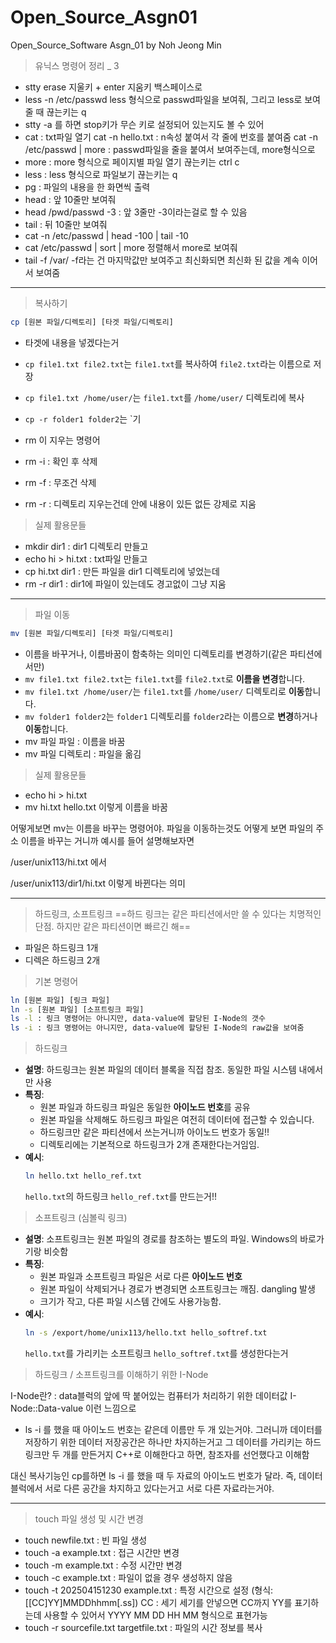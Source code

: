 # Open_Source_Asgn01
Open_Source_Software Asgn_01 by Noh Jeong Min


> 유닉스 명령어 정리 _ 3
- stty erase 지울키 + enter
     지움키 백스페이스로
 - less -n /etc/passwd 
	less 형식으로 passwd파일을 보여줘, 그리고 less로 보여줄 때 끊는키는 q
- stty -a 를 하면 stop키가 무슨 키로 설정되어 있는지도 볼 수 있어
- cat :  txt파일 열기
	 cat -n hello.txt : n속성 붙여서 각 줄에 번호를 붙여줌
	 cat -n /etc/passwd | more : passwd파일을 줄을 붙여서 보여주는데, more형식으로
- more : more 형식으로 페이지별 파일 열기
       끊는키는 ctrl c
- less : less 형식으로 파일보기
    끊는키는 q
- pg : 파일의 내용을 한 화면씩 출력
- head : 앞 10줄만 보여줘
- head /pwd/passwd -3 : 앞 3줄만 -3이라는걸로 할 수 있음
- tail : 뒤 10줄만 보여줘
- cat -n /etc/passwd | head -100 | tail -10
- cat /etc/passwd | sort | more
	정렬해서 more로 보여줘
- tail -f /var/
	-f라는 건 마지막값만 보여주고 최신화되면 최신화 된 값을 계속 이어서 보여줌

---


> 복사하기

```bash
cp [원본 파일/디렉토리] [타겟 파일/디렉토리]
```
- 타겟에 내용을 넣겠다는거
- `cp file1.txt file2.txt`는 `file1.txt`를 복사하여 `file2.txt`라는 이름으로 저장
- `cp file1.txt /home/user/`는 `file1.txt`를 `/home/user/` 디렉토리에 복사
- `cp -r folder1 folder2`는 `기

- rm 이 지우는 명령어

- rm -i : 확인 후 삭제
- rm -f : 무조건 삭제
- rm -r : 디렉토리 지우는건데 안에 내용이 있든 없든 강제로 지움

> 실제 활용문들

- mkdir dir1 : dir1 디렉토리 만들고
- echo hi > hi.txt : txt파일 만들고
- cp hi.txt dir1 : 만든 파일을 dir1 디렉토리에 넣었는데
- rm -r dir1 : dir1에 파일이 있는데도 경고없이 그냥 지움

---

> 파일 이동

```bash
mv [원본 파일/디렉토리] [타겟 파일/디렉토리]
```
- 이름을 바꾸거나, 이름바꿈이 함축하는 의미인 디렉토리를 변경하기(같은 파티션에서만)
- `mv file1.txt file2.txt`는 `file1.txt`를 `file2.txt`로 **이름을 변경**합니다.
- `mv file1.txt /home/user/`는 `file1.txt`를 `/home/user/` 디렉토리로 **이동**합니다.
- `mv folder1 folder2`는 `folder1` 디렉토리를 `folder2`라는 이름으로 **변경**하거나 **이동**합니다.
- mv 파일 파일 : 이름을 바꿈
- mv 파일 디렉토리 : 파일을 옮김

> 실제 활용문들

- echo hi > hi.txt
- mv hi.txt hello.txt
	이렇게 이름을 바꿈


어떻게보면 mv는 이름을 바꾸는 명령어야. 
파일을 이동하는것도 어떻게 보면 파일의 주소 이름을 바꾸는 거니까
예시를 들어 설명해보자면

/user/unix113/hi.txt
에서

/user/unix113/dir1/hi.txt 
이렇게 바뀐다는 의미

---

> 하드링크, 소프트링크
> ==하드 링크는 같은 파티션에서만 쓸 수 있다는 치명적인 단점. 하지만 같은 파티션이면 빠르긴 해==

- 파일은 하드링크 1개 
- 디렉은 하드링크 2개



> 기본 명령어

```bash
ln [원본 파일] [링크 파일]
ln -s [원본 파일] [소프트링크 파일]
ls -l : 링크 명령어는 아니지만, data-value에 할당된 I-Node의 갯수
ls -i : 링크 명령어는 아니지만, data-value에 할당된 I-Node의 raw값을 보여줌
```


> 하드링크

- **설명**: 하드링크는 원본 파일의 데이터 블록을 직접 참조. 동일한 파일 시스템 내에서만 사용
- **특징**:
    - 원본 파일과 하드링크 파일은 동일한 **아이노드 번호**를 공유
    - 원본 파일을 삭제해도 하드링크 파일은 여전히 데이터에 접근할 수 있습니다.
    - 하드링크만 같은 파티션에서 쓰는거니까 아이노드 번호가 동일!!
    - 디렉토리에는 기본적으로 하드링크가 2개 존재한다는거임임.
- **예시**:
    ```bash
    ln hello.txt hello_ref.txt
    ```
    `hello.txt`의 하드링크 `hello_ref.txt`를 만드는거!!


> 소프트링크 (심볼릭 링크)

- **설명**: 소프트링크는 원본 파일의 경로를 참조하는 별도의 파일. Windows의 바로가기랑 비슷함
- **특징**:
    - 원본 파일과 소프트링크 파일은 서로 다른 **아이노드 번호**
    - 원본 파일이 삭제되거나 경로가 변경되면 소프트링크는 깨짐. dangling 발생
    - 크기가 작고, 다른 파일 시스템 간에도 사용가능함.
- **예시**:
    ```bash
    ln -s /export/home/unix113/hello.txt hello_softref.txt
    ```
    `hello.txt`를 가리키는 소프트링크 `hello_softref.txt`를 생성한다는거



> 하드링크 / 소프트링크를 이해하기 위한 I-Node

I-Node란? : 
data블럭의 앞에 딱 붙어있는 컴퓨터가 처리하기 위한 데이터값
I-Node::Data-value 이런 느낌으로

- ls -i 를 했을 때
아이노드 번호는 같은데 이름만 두 개 있는거야. 그러니까 데이터를 저장하기 위한 데이터 저장공간은 하나만 차지하는거고 그 데이터를 가리키는 하드링크만 두 개를 만든거지
C++로 이해한다고 하면, 참조자를 선언했다고 이해함

대신 복사기능인 cp를하면 ls -i 를 했을 때 두 자료의 아이노드 번호가 달라. 
즉, 데이터 블럭에서 서로 다른 공간을 차지하고 있다는거고 서로 다른 자료라는거야.




---

> touch
> 파일 생성 및 시간 변경

- touch newfile.txt : 빈 파일 생성
- touch -a example.txt : 접근 시간만 변경
- touch -m example.txt : 수정 시간만 변경
- touch -c example.txt : 파일이 없을 경우 생성하지 않음
- touch -t 202504151230 example.txt : 특정 시간으로 설정 (형식: [[CC]YY]MMDDhhmm[.ss])
	 CC : 세기
	 세기를 안넣으면 CC까지 YY를 표기하는데 사용할 수 있어서
	 YYYY MM DD HH MM 형식으로 표현가능
- touch -r sourcefile.txt targetfile.txt :  파일의 시간 정보를 복사



